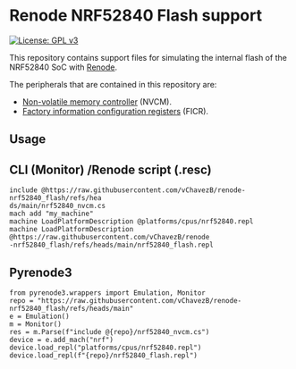 # Renode NRF52840 Flash support

 [![License: GPL v3](https://img.shields.io/badge/License-GPLv3-blue.svg)](https://www.gnu.org/licenses/gpl-3.0)

This repository contains support files for simulating the internal flash of the NRF52840 SoC with [Renode](https://github.com/renode/renode).

The peripherals that are contained in this repository are:
- [Non-volatile memory controller](https://docs.nordicsemi.com/bundle/ps_nrf52840/page/nvmc.html#register) (NVCM).
- [Factory information configuration registers](https://docs.nordicsemi.com/bundle/ps_nrf52840/page/ficr.html) (FICR).


## Usage

## CLI (Monitor) /Renode script (.resc)

```
include @https://raw.githubusercontent.com/vChavezB/renode-nrf52840_flash/refs/hea
ds/main/nrf52840_nvcm.cs
mach add "my_machine"
machine LoadPlatformDescription @platforms/cpus/nrf52840.repl
machine LoadPlatformDescription @https://raw.githubusercontent.com/vChavezB/renode
-nrf52840_flash/refs/heads/main/nrf52840_flash.repl
```
## Pyrenode3

```python3
from pyrenode3.wrappers import Emulation, Monitor
repo = "https://raw.githubusercontent.com/vChavezB/renode-nrf52840_flash/refs/heads/main"
e = Emulation()
m = Monitor()
res = m.Parse(f"include @{repo}/nrf52840_nvcm.cs")
device = e.add_mach("nrf")
device.load_repl("platforms/cpus/nrf52840.repl")
device.load_repl(f"{repo}/nrf52840_flash.repl")
```

